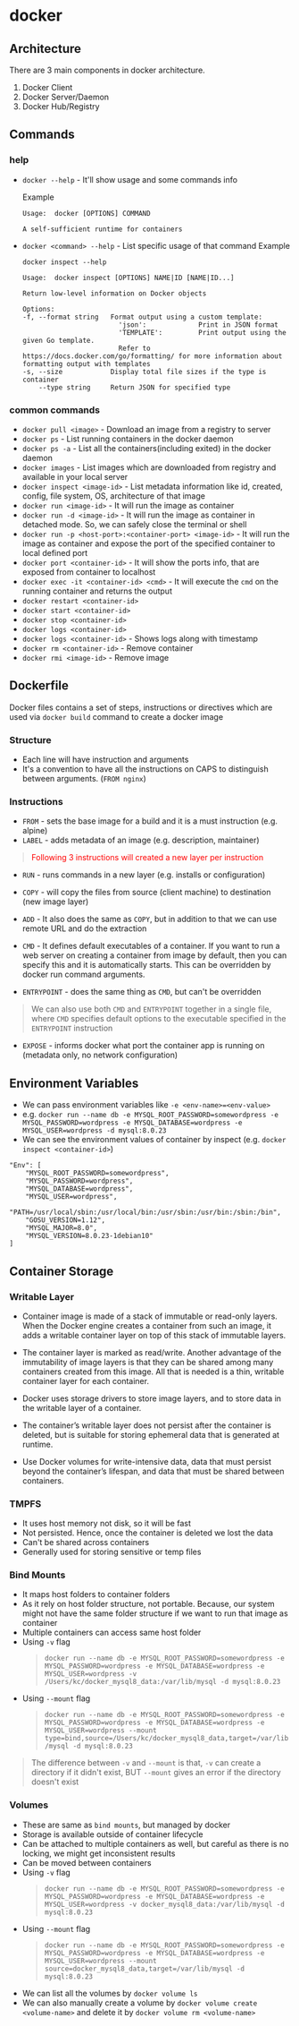 # docker

## Architecture

There are 3 main components in docker architecture.

1. Docker Client
2. Docker Server/Daemon
3. Docker Hub/Registry

## Commands

### help

- `docker --help` - It'll show usage and some commands info

    Example
    ```
    Usage:  docker [OPTIONS] COMMAND

    A self-sufficient runtime for containers
    ```

- `docker <command> --help` - List specific usage of that command
Example
    ```
    docker inspect --help

    Usage:  docker inspect [OPTIONS] NAME|ID [NAME|ID...]

    Return low-level information on Docker objects

    Options:
    -f, --format string   Format output using a custom template:
                            'json':             Print in JSON format
                            'TEMPLATE':         Print output using the given Go template.
                            Refer to https://docs.docker.com/go/formatting/ for more information about formatting output with templates
    -s, --size            Display total file sizes if the type is container
        --type string     Return JSON for specified type
    ```

### common commands

- `docker pull <image>` - Download an image from a registry to server
- `docker ps` - List running containers in the docker daemon
- `docker ps -a` - List all the containers(including exited) in the docker daemon
- `docker images` - List images which are downloaded from registry and available in your local server
- `docker inspect <image-id>` - List metadata information like id, created, config, file system, OS, architecture of that image
- `docker run <image-id>` - It will run the image as container
- `docker run -d <image-id>` - It will run the image as container in detached mode. So, we can safely close the terminal or shell
- `docker run -p <host-port>:<container-port> <image-id>` - It will run the image as container and expose the port of the specified container to local defined port
- `docker port <container-id>` - It will show the ports info, that are exposed from container to localhost
- `docker exec -it <container-id> <cmd>` - It will execute the `cmd` on the running container and returns the output
- `docker restart <container-id>`
- `docker start <container-id>`
- `docker stop <container-id>`
- `docker logs <container-id>`
- `docker logs <container-id>` - Shows logs along with timestamp
- `docker rm <container-id>` - Remove container
- `docker rmi <image-id>` - Remove image

## Dockerfile

Docker files contains a set of steps, instructions or directives which are used via `docker build` command to create a docker image

### Structure

- Each line will have instruction and arguments
- It's a convention to have all the instructions on CAPS to distinguish between arguments. (`FROM nginx`)

### Instructions

- `FROM` - sets the base image for a build and it is a must instruction (e.g. alpine)
- `LABEL` - adds metadata of an image (e.g. description, maintainer)

> <p style="color:red"> Following 3 instructions will created a new layer per instruction </p>

- `RUN` - runs commands in a new layer (e.g. installs or configuration)
- `COPY` - will copy the files from source (client machine) to destination (new image layer)
- `ADD` - It also does the same as `COPY`, but in addition to that we can use remote URL and do the extraction

- `CMD` - It defines default executables of a container. If you want to run a web server on creating a container from image by default, then you can specify this and it is automatically starts. This can be overridden by docker run command arguments.

- `ENTRYPOINT` - does the same thing as `CMD`, but can't be overridden

> We can also use both `CMD` and `ENTRYPOINT` together in a single file, where `CMD` specifies default options to the executable specified in the `ENTRYPOINT` instruction

- `EXPOSE` - informs docker what port the container app is running on (metadata only, no network configuration)

## Environment Variables

- We can pass environment variables like `-e <env-name>=<env-value>` 
- e.g. `docker run --name db -e MYSQL_ROOT_PASSWORD=somewordpress -e MYSQL_PASSWORD=wordpress -e MYSQL_DATABASE=wordpress -e MYSQL_USER=wordpress -d mysql:8.0.23`
- We can see the environment values of container by inspect (e.g. `docker inspect <container-id>`)
```
"Env": [
    "MYSQL_ROOT_PASSWORD=somewordpress",
    "MYSQL_PASSWORD=wordpress",
    "MYSQL_DATABASE=wordpress",
    "MYSQL_USER=wordpress",
    "PATH=/usr/local/sbin:/usr/local/bin:/usr/sbin:/usr/bin:/sbin:/bin",
    "GOSU_VERSION=1.12",
    "MYSQL_MAJOR=8.0",
    "MYSQL_VERSION=8.0.23-1debian10"
]
```

## Container Storage

### Writable Layer

- Container image is made of a stack of immutable or read-only layers. When the Docker engine creates a container from such an image, it adds a writable container layer on top of this stack of immutable layers.

- The container layer is marked as read/write. Another advantage of the immutability of image layers is that they can be shared among many containers created from this image. All that is needed is a thin, writable container layer for each container.

- Docker uses storage drivers to store image layers, and to store data in the writable layer of a container.

- The container’s writable layer does not persist after the container is deleted, but is suitable for storing ephemeral data that is generated at runtime.

- Use Docker volumes for write-intensive data, data that must persist beyond the container’s lifespan, and data that must be shared between containers.

### TMPFS

- It uses host memory not disk, so it will be fast
- Not persisted. Hence, once the container is deleted we lost the data
- Can't be shared across containers
- Generally used for storing sensitive or temp files

### Bind Mounts

- It maps host folders to container folders
- As it rely on host folder structure, not portable. Because, our system might not have the same folder structure if we want to run that image as container
- Multiple containers can access same host folder
- Using `-v` flag
    > ```docker run --name db -e MYSQL_ROOT_PASSWORD=somewordpress -e MYSQL_PASSWORD=wordpress -e MYSQL_DATABASE=wordpress -e MYSQL_USER=wordpress -v /Users/kc/docker_mysql8_data:/var/lib/mysql -d mysql:8.0.23```
- Using `--mount` flag
    > ```docker run --name db -e MYSQL_ROOT_PASSWORD=somewordpress -e MYSQL_PASSWORD=wordpress -e MYSQL_DATABASE=wordpress -e MYSQL_USER=wordpress --mount type=bind,source=/Users/kc/docker_mysql8_data,target=/var/lib/mysql -d mysql:8.0.23```

> The difference between `-v` and `--mount` is that, `-v` can create a directory if it didn't exist, BUT `--mount` gives an error if the directory doesn't exist 

### Volumes

- These are same as `bind mounts`, but managed by docker
- Storage is available outside of container lifecycle
- Can be attached to multiple containers as well, but careful as there is no locking, we might get inconsistent results
- Can be moved between containers
- Using `-v` flag
    > `docker run --name db -e MYSQL_ROOT_PASSWORD=somewordpress -e MYSQL_PASSWORD=wordpress -e MYSQL_DATABASE=wordpress -e MYSQL_USER=wordpress -v docker_mysql8_data:/var/lib/mysql -d mysql:8.0.23`
- Using `--mount` flag
    > `docker run --name db -e MYSQL_ROOT_PASSWORD=somewordpress -e MYSQL_PASSWORD=wordpress -e MYSQL_DATABASE=wordpress -e MYSQL_USER=wordpress --mount source=docker_mysql8_data,target=/var/lib/mysql -d mysql:8.0.23`
- We can list all the volumes by `docker volume ls`
- We can also manually create a volume by `docker volume create <volume-name>` and delete it by `docker volume rm <volume-name>`
